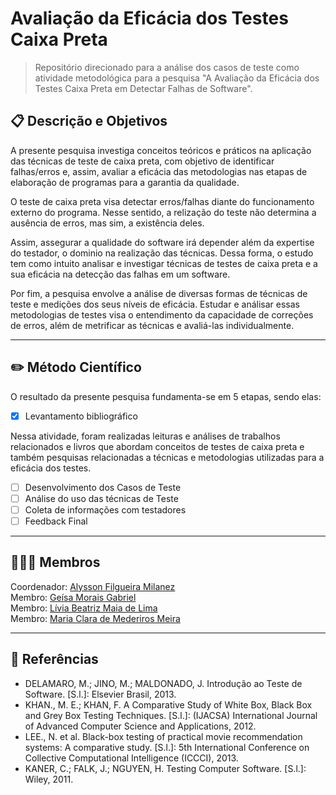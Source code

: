 # Avaliação da Eficácia dos Testes Caixa Preta         

> Repositório direcionado para a análise dos casos de teste como atividade metodológica para a pesquisa "A Avaliação da Eficácia dos Testes Caixa Preta em Detectar Falhas de Software".           

## 📋 Descrição e Objetivos         

A presente pesquisa investiga conceitos teóricos e práticos na aplicação das técnicas de teste de caixa preta, com objetivo de identificar falhas/erros e, assim, avaliar a eficácia das metodologias nas etapas de elaboração de programas para a garantia da qualidade. 

O teste de caixa preta visa detectar erros/falhas diante do funcionamento externo do programa. Nesse sentido, a relização do teste não determina a ausência de erros, mas sim, a existência deles. 

Assim, assegurar a qualidade do software irá depender além da expertise do testador, o dominio na realização das técnicas. Dessa forma, o estudo tem como intuito analisar e investigar técnicas de testes de caixa preta e a sua eficácia na detecção das falhas em um software.

Por fim, a pesquisa envolve a análise de diversas formas de técnicas de teste e medições dos seus níveis de eficácia. Estudar e análisar essas metodologias de testes visa o entendimento da capacidade de correções de erros, além de metrificar as técnicas e avaliá-las individualmente.

------------------------

## ✏️ Método Científico

O resultado da presente pesquisa fundamenta-se em 5 etapas, sendo elas:

- [x] Levantamento bibliográfico

Nessa atividade, foram realizadas leituras e análises de trabalhos relacionados e livros que abordam conceitos de testes de caixa preta e também pesquisas relacionadas a técnicas e metodologias utilizadas para a eficácia dos testes.

- [ ] Desenvolvimento dos Casos de Teste
- [ ] Análise do uso das técnicas de Teste
- [ ] Coleta de informações com testadores
- [ ] Feedback Final

------------------------

## 👨‍👧‍👧 Membros
Coordenador: [Alysson Filgueira Milanez](https://github.com/alyssonfm) </br>
Membro: [Geísa Morais Gabriel](https://github.com/Geisa-mg) </br>
Membro: [Lívia Beatriz Maia de Lima](https://github.com/liviabeatrizml) </br>
Membro: [Maria Clara de Mederiros Meira](https://github.com/clarameira) </br>

------------------------

## 🔗 Referências

- DELAMARO, M.; JINO, M.; MALDONADO, J. Introdução ao Teste de Software. [S.l.]: Elsevier Brasil, 2013.
- KHAN., M. E.; KHAN, F. A Comparative Study of White Box, Black Box and Grey Box Testing Techniques. [S.l.]: (IJACSA) International Journal of Advanced Computer Science and Applications, 2012.
- LEE., N. et al. Black-box testing of practical movie recommendation systems: A comparative study. [S.l.]: 5th International Conference on Collective Computational Intelligence (ICCCI), 2013.
- KANER, C.; FALK, J.; NGUYEN, H. Testing Computer Software. [S.l.]: Wiley, 2011.
